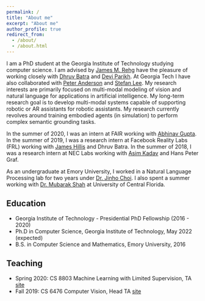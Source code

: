 ```yaml
---
permalink: /
title: "About me"
excerpt: "About me"
author_profile: true
redirect_from: 
  - /about/
  - /about.html
---
```

I am a PhD student at the Georgia Institute of Technology studying computer science. I am advised by [James M. Rehg](https://rehg.org/) have the pleasure of working closely with [Dhruv Batra](https://www.cc.gatech.edu/~dbatra/) and [Devi Parikh](https://www.cc.gatech.edu/~parikh/). At Georgia Tech I have also collaborated with [Peter Anderson](https://panderson.me/) and [Stefan Lee](https://web.engr.oregonstate.edu/~leestef/). My research interests are primarily focused on multi-modal modeling of vision and natural language for applications in artificial intelligence. My long-term research goal is to develop multi-modal systems capable of supporting robotic or AR assistants for robotic assistants. My research currently revolves around training embodied agents (in simulation) to perform complex semantic grounding tasks.
 
In the summer of 2020, I was an intern at FAIR working with [Abhinav Gupta](http://www.cs.cmu.edu/~abhinavg/). 
In the summer of 2019, I was a research intern at Facebook Reality Labs (FRL) working with [James Hillis](https://scholar.google.com/citations?user=8jWt18AAAAAJ&hl=en) and Dhruv Batra. In the summer of 2018, I was a research intern at NEC Labs working with [Asim Kadav](https://www.nec-labs.com/asim-kadav) and Hans Peter Graf.

As an undergraduate at Emory University, I worked in a Natural Language Processing lab for two years under [Dr. Jinho Choi](http://www.mathcs.emory.edu/~choi/home.html). I also spent a summer working with [Dr. Mubarak Shah](https://www.crcv.ucf.edu/person/mubarak-shah/) at University of Central Florida.


## Education
* Georgia Institute of Technology - Presidential PhD Fellowship (2016 - 2020)
* Ph.D in Computer Science, Georgia Institute of Technology, May 2022 (expected)
* B.S. in Computer Science and Mathematics, Emory University, 2016

## Teaching
* Spring 2020: CS 8803 Machine Learning with Limited Supervision, TA [site](https://sites.google.com/view/fall2019-cs8803-ls)
* Fall 2019: CS 6476 Computer Vision, Head TA [site](https://sites.google.com/view/cs4476-6476-sp2020)
